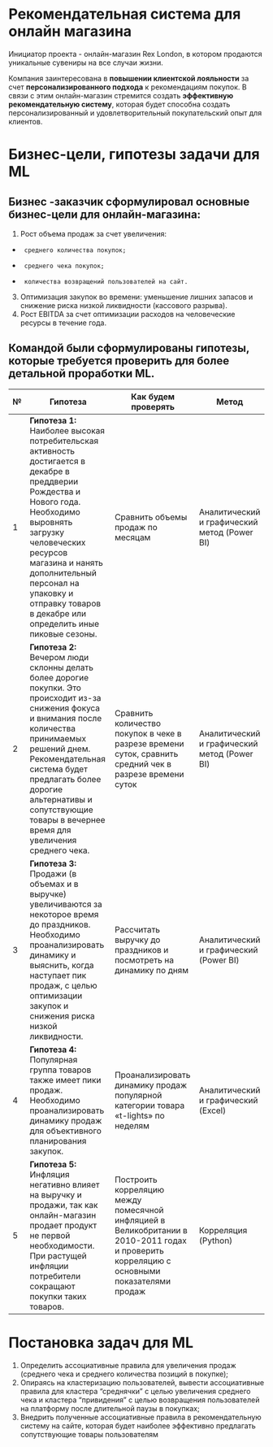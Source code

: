 # Рекомендательная система для онлайн магазина
Инициатор проекта - онлайн-магазин Rex London, в котором продаются уникальные сувениры на все случаи жизни.

Компания заинтересована в **повышении клиентской лояльности** за счет **персонализированного подхода** к рекомендациям покупок. В связи с этим онлайн-магазин стремится создать **эффективную рекомендательную систему**, которая будет способна создать персонализированный и удовлетворительный покупательский опыт для клиентов.

# Бизнес-цели, гипотезы задачи для ML
 
## Бизнес -заказчик сформулировал основные бизнес-цели для онлайн-магазина:
1. Рост объема продаж за счет увеличения:
 -  	среднего количества покупок;
 -  	среднего чека покупок;
 -  	количества возвращений пользователей на сайт. 
3. Оптимизация закупок во времени: уменьшение лишних запасов и снижение риска низкой ликвидности (кассового разрыва).
4. Рост EBITDA за счет оптимизации расходов на человеческие ресурсы в течение года.
 
## Командой были сформулированы гипотезы, которые требуется проверить для более детальной проработки ML.

| №  | Гипотеза | Как будем проверять | Метод |
|----|----------|---------------------|-------|
| 1  | **Гипотеза 1:** Наиболее высокая потребительская активность достигается в декабре в преддверии Рождества и Нового года. Необходимо выровнять загрузку человеческих ресурсов магазина и нанять дополнительный персонал на упаковку и отправку товаров в декабре или определить иные пиковые сезоны. | Сравнить объемы продаж по месяцам | Аналитический и графический метод (Power BI) |
| 2  | **Гипотеза 2:** Вечером люди склонны делать более дорогие покупки. Это происходит из-за снижения фокуса и внимания после количества принимаемых решений днем. Рекомендательная система будет предлагать более дорогие альтернативы и сопутствующие товары в вечернее время для увеличения среднего чека. | Сравнить количество покупок в чеке в разрезе времени суток, сравнить средний чек в разрезе времени суток | Аналитический и графический метод (Power BI) |
| 3  | **Гипотеза 3:** Продажи (в объемах и в выручке) увеличиваются за некоторое время до праздников. Необходимо проанализировать динамику и выяснить, когда наступает пик продаж, с целью оптимизации закупок и снижения риска низкой ликвидности. | Рассчитать выручку до праздников и посмотреть на динамику по дням | Аналитический и графический (Power BI) |
| 4  | **Гипотеза 4:** Популярная группа товаров также имеет пики продаж. Необходимо проанализировать динамику продаж для объективного планирования закупок. | Проанализировать динамику продаж популярной категории товара «t-lights» по неделям | Аналитический и графический (Excel) |
| 5  | **Гипотеза 5:** Инфляция негативно влияет на выручку и продажи, так как онлайн-магазин продает продукт не первой необходимости. При растущей инфляции потребители сокращают покупки таких товаров. | Построить корреляцию между помесячной инфляцией в Великобритании в 2010-2011 годах и проверить корреляцию с основными показателями продаж | Корреляция (Python) |

# Постановка задач для ML
1. Определить ассоциативные правила для увеличения продаж (среднего чека и среднего количества позиций в покупке);
2. Опираясь на кластеризацию пользователей, вывести ассоциативные правила для кластера “среднячки” с целью увеличения среднего чека и кластера “привидения” с целью возвращения пользователей на платформу после длительной паузы в покупках;
3. Внедрить полученные ассоциативные правила в рекомендательную систему на сайте, которая будет наиболее эффективно предлагать сопутствующие товары пользователям


